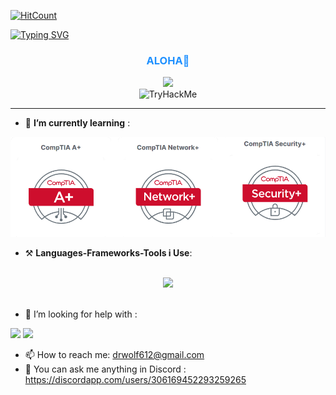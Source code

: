 [![HitCount](https://hits.dwyl.com/drwolf03/drwolf03.svg?style=flat)](http://hits.dwyl.com/drwolf03/drwolf03)

[![Typing SVG](https://readme-typing-svg.demolab.com?font=Jersey+10&size=50&pause=1000&color=14CD1E&center=true&vCenter=true&random=false&width=435&lines=Hey+i'm+Dr+W0lf;Welcome+to+my+profile+)](https://git.io/typing-svg)


<h3 style="color:DodgerBlue;" align="center">ALOHA🍁</h3>
<!--
<p align="center">
 <b>I'm Dr_Wolf a guy who's into A.I and Cybersecurity always passionate for learning</b>
</p>
-->
<div align="center">
<img width=""src="https://cdn.discordapp.com/emojis/1083892795581943818.webp?size=96&quality=lossless" />
</div>
<div align="center">

   <img src="https://tryhackme-badges.s3.amazonaws.com/drw0lf03.png" alt="TryHackMe">
</div>



 
 <hr>
 
- 📝 **I’m currently learning** :
<img  width="600" src="comptia.PNG"/>

- ⚒️ **Languages-Frameworks-Tools i Use**:
<br>

<div align="center">
    <img src="https://skillicons.dev/icons?i=html,css,python,figma,git,github,vscode,vscodium,linux,bash,md,obsidian,matlab,blender&amp;perline=14"/>
</div>
<br>

- 🤔 I’m looking for help with : 
<img src="https://img.shields.io/badge/JavaScript-323330?style=for-the-badge&logo=javascript&logoColor=F7DF1E" />
<img src="https://img.shields.io/badge/C%2B%2B-00599C?style=for-the-badge&logo=c%2B%2B&logoColor=white" />
<br>

- 📫 How to reach me: drwolf612@gmail.com
- 💬 You can ask me anything in Discord : 
https://discordapp.com/users/306169452293259265

<!--

-->
